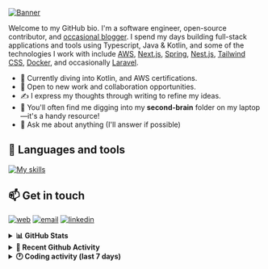 [![Banner](https://raw.githubusercontent.com/wilfriedago/wilfriedago/main/assets/1.png)][website]

Welcome to my GitHub bio. I'm a software engineer, open-source contributor, and [occasional blogger][blog]. I spend my days building full-stack applications and tools using Typescript, Java & Kotlin, and some of the technologies I work with include [AWS](https://aws.amazon.com/fr/), [Next.js](https://nextjs.org/), [Spring](https://spring.io/), [Nest.js](https://nestjs.com/), [Tailwind CSS](https://github.com/tailwindlabs/tailwindcss), [Docker](https://www.docker.com/), and occasionally [Laravel](https://laravel.com/).

- 🔭 Currently diving into Kotlin, and AWS certifications.
- 👯 Open to new work and collaboration opportunities.
- ✍️ I express my thoughts through writing to refine my ideas.
- 🧠 You'll often find me digging into my **second-brain** folder on my laptop—it's a handy resource!
- 💬 Ask me about anything (I'll answer if possible)

## 🎨 Languages and tools

[![My skills](https://skillicons.dev/icons?i=typescript,js,nodejs,nest,java,kotlin,spring,python,fastapi,django,aws,docker,vscode,idea,tailwind&perline=15)](https://wilfriedago.dev/about#skills)

## 📫 Get in touch
[![web](https://img.shields.io/badge/WEBSITE-12100E?logo=google-earth&color=282A36)][website]
[![email](https://img.shields.io/badge/MAIL-12100E?logo=mailgun&color=282A36)][mail]
[![linkedin](https://img.shields.io/badge/LINKEDIN-12100E?logo=linkedin&color=282A36)][linkedin]


<details>
  <summary><b>📊 GitHub Stats</b></summary>
	<br/>
	<p align="left">
		<img width="49.5%" src="https://github-readme-stats.vercel.app/api?username=wilfriedago&show_icons=true&count_private=true&title_color=10b981&icon_color=10b981&theme=react&hide_border=true&rank_icon=github" />
		<img width="49.5%" src="https://streak-stats.demolab.com/?user=wilfriedago&hide_border=true&theme=react&ring=10b981&fire=fff&currStreakNum=fff&sideLabels=10b981&currStreakLabel=10b981&sideNums=fff" />
	</p>
</details>

<details>
  <summary><b>📅 Recent Github Activity</b></summary>
	<br>

<!--RECENT_ACTIVITY:last_update-->
Last Updated: Tuesday, October 29th, 2024, 4:18:01 AM
<!--RECENT_ACTIVITY:last_update_end-->

<!--RECENT_ACTIVITY:start-->
1. 🔱 Forked [wilfriedago/once-ui-nextjs-starter](undefined) from [once-ui-system/nextjs-starter](https://github.com/once-ui-system/nextjs-starter)<br>
2. 🔱 Forked [wilfriedago/event-sourcing-microservices-example](undefined) from [kbastani/event-sourcing-microservices-example](https://github.com/kbastani/event-sourcing-microservices-example)<br>
3. ⭐ Starred [kbastani/event-sourcing-microservices-example](https://github.com/kbastani/event-sourcing-microservices-example)<br>
4. ⭐ Starred [copleykj/fozziejs](https://github.com/copleykj/fozziejs)<br>
5. ⬆️ Pushed 14 commit(s) to [wilfriedago/noodle](https://github.com/wilfriedago/noodle)<br>
<!--RECENT_ACTIVITY:end-->
</details>

<details>
  <summary><b>🕐 Coding activity (last 7 days)</b></summary>
	<br>

<!--START_SECTION:waka-->

```python
Total Time: 56 hrs 18 mins

TypeScript        23 hrs 53 mins  ██████████▓░░░░░░░░░░░░░░   42.31 %
Java              21 hrs 5 mins   █████████▒░░░░░░░░░░░░░░░   37.33 %
SQL               1 hr 52 mins    ▓░░░░░░░░░░░░░░░░░░░░░░░░   03.32 %
XML               1 hr 49 mins    ▓░░░░░░░░░░░░░░░░░░░░░░░░   03.22 %
JavaScript        1 hr 14 mins    ▓░░░░░░░░░░░░░░░░░░░░░░░░   02.21 %
Drools            54 mins         ▒░░░░░░░░░░░░░░░░░░░░░░░░   01.60 %
Bash              38 mins         ▒░░░░░░░░░░░░░░░░░░░░░░░░   01.14 %
SCSS              24 mins         ▒░░░░░░░░░░░░░░░░░░░░░░░░   00.73 %
```

<!--END_SECTION:waka-->
</details>

[website]: https://wilfriedago.dev
[linkedin]: https://linkedin.com/in/wilfriedago
[blog]: https://wilfriedago.dev/blog
[mail]: mailto:me@wilfriedago.dev
